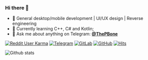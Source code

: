 ### Hi there 👋

- :dart: General desktop/mobile development | UI/UX design | Reverse engineering
- 🌱 Currently learning C++, C# and Kotlin; 
- 💬 Ask me about anything on Telegram: **[@ThePBone](https://t.me/ThePBone)**

[![Reddit User Karma](https://img.shields.io/reddit/user-karma/combined/TheBone_?label=Reddit%20karma)](https://www.reddit.com/user/TheBone_) [![Telegram](https://badgen.net/badge/icon/telegram?icon=telegram&label)](https://t.me/ThePBone) [![GitLab](https://img.shields.io/badge/-GitLab-FCA121?style=flat&logo=gitlab&link=https://gitlab.com/thepbone)](https://gitlab.com/thepbone) [![GitHub](https://img.shields.io/badge/-GitHub-181717?style=flat&logo=github&link=https://github.com/ThePBone)](https://github.com/ThePBone) [![Hits](https://hits.seeyoufarm.com/api/count/incr/badge.svg?url=https%3A%2F%2Fgithub.com%2Fthepbone&count_bg=%2379C83D&title_bg=%23555555&icon=&icon_color=%23E7E7E7&title=hits+%28since+06%2F2021%29&edge_flat=false)](https://hits.seeyoufarm.com)


![Github stats](https://github-readme-stats.vercel.app/api?username=ThePBone&show_icons=true)
